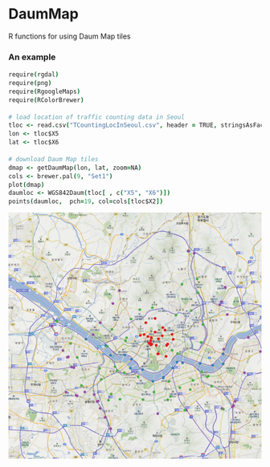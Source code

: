 DaumMap
=======
R functions for using Daum Map tiles


### An example

```coffee
require(rgdal)
require(png)
require(RgoogleMaps)
require(RColorBrewer)

# load location of traffic counting data in Seoul
tloc <- read.csv("TCountingLocInSeoul.csv", header = TRUE, stringsAsFactors = FALSE)
lon <- tloc$X5
lat <- tloc$X6

# download Daum Map tiles
dmap <- getDaumMap(lon, lat, zoom=NA)
cols <- brewer.pal(9, "Set1")
plot(dmap)
daumloc <- WGS842Daum(tloc[ , c("X5", "X6")])
points(daumloc,  pch=19, col=cols[tloc$X2])
```

![tloc](screenshots/tloc.png)
